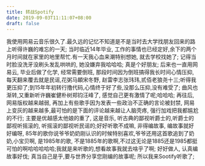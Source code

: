 ```yaml
---
title: 转战Spotify
date: 2019-09-03T11:11:07+08:00 
draft: false
---
```


我使用网易云音乐很久了.最久远的记忆不知道是不是当时去大学找朋友回来的路上听得许巍的难忘的一天; 当时临近14年毕业, 工作的事情也已经定好,余下的两个月时间就在家里的地里帮忙.有一天我心血来潮特别想她, 就去学校找她了; 记得当时脸没洗牙没刷头发乱哄哄的, 她没嫌弃我哈哈哈; 真是个好朋友; 后来也一直用网易云, 毕业后做了化学, 经常需要倒班, 那段时间因为倒班搞得我长时间心情压抑, 每天翻来覆去就是民谣,花粥马頔宋冬野, 赵雷李志张玮玮,贰佰老狼尧十三;听得我更压抑了;到15年年初转行撸代码,心情终于好了些,没那么压抑,没有难受了; 曲风也渐转,又重新听许巍崔健朴树郑钧汪峰了, 感觉自己更有激情了呢;哈哈哈; 再往后,网易版权越来越弱, 再加上有些歌手因为发表一些政治不正确的言论被封禁, 网易上变灰的越来越多,最可怕的是下面的评论越来越让人脑壳疼, 强行加戏把我都尴尬的不行; 主要是优越感太他娘的重了, 这是音乐, 听古典的鄙视听爵士的,听爵士的鄙视听摇滚的, 听摇滚的鄙视听民谣的;好好听歌不成嘛, 非得编故事, 编故事就好好编呀, 85年的歌你说爷爷奶奶刚认识的时候特别喜欢,爷爷还用这首歌追到了奶奶,小宝贝啊, 是1985年的歌, 不是1885年的歌啊,不过这无论是1885还是1985都挺可怕的啊哈哈哈哈哈;我就是来听歌的,想看故事我就去啥乎了啊; 好好做人, 认真编故事好伐; 真当自己是乎,要与世界分享您刚编的故事呢; 所以我来Sootify听歌了;
